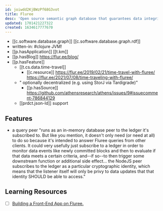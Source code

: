 ```yaml
---
id: joiwdd2KjBWzPf68G3vot
title: Fluree
desc: 'Open source semantic graph database that guarantees data integrity, facilitates secure data sharing, and powers connected data insights.'
updated: 1701421227322
created: 1634617777670
---
```


- [[c.software.database.graph]] [[c.software.database.graph.rdf]]
- written-in: #clojure JVM!
- [[p.hasApplication]] [[t.km]]
- [[p.hasBlog]] https://flur.ee/blog/
- [[p.hasFeature]] 
  - [[t.cs.data.time-travel]]
    - [[c.resource]] https://flur.ee/2019/02/21/time-travel-with-fluree/ https://flur.ee/2021/07/08/time-traveling-with-fluree/
  - " optionally decentralized (e.g. using StorJ via Tardigrade)"
    - [[p.hasSource]] https://github.com/athensresearch/athens/issues/9#issuecomment-786844129
  - [[prdct.json-ld]] support

## Features

- a query peer "runs as an in-memory database peer to the ledger it's subscribed to. But like you mention, it doesn't only need (or need at all) to do so because it's intended to answer Fluree queries from other clients. It could very usefully just subscribe to a ledger in order to monitor data events like newly committed blocks and then to evaluate if that data meets a certain criteria, and--if so--to then trigger some downstream function or additional side effect... the NodeJS peer subscribes to the ledger as a particular cryptographic identity, which means that the listener itself will only be privy to data updates that that identity SHOULD be able to access."

## Learning Resources

- [ ] [Building a Front-End App on Fluree.](https://www.youtube.com/watch?v=USh0-b-f5fo)

